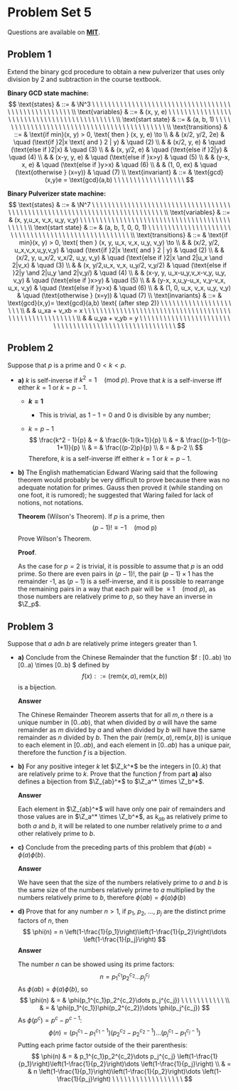 # Problem Set 5

Questions are available on [**MIT**](https://openlearninglibrary.mit.edu/assets/courseware/v1/f472b410ecb65c7a0ed180b2a8bbd5cb/asset-v1:OCW+6.042J+2T2019+type@asset+block/MIT6_042JS15_ps5.pdf).

## Problem 1

Extend the binary gcd procedure to obtain a new pulverizer that uses only division by 2 and subtraction in the course textbook.

**Binary GCD state machine:**
$$
\text{states} & ::= & \N^3 \ \ \ \ \ \ \ \ \ \ \ \ \ \ \ \ \ \ \ \ \ \ \ \ \ \ \ \ \ \ \ \ \ \ \ \ \ \ \ \ \ \ \ \ \ \ \ \ \ \ \ \\
\text{variables} & ::= & (x, y, e) \ \ \ \ \ \ \ \ \ \ \ \ \ \ \ \ \ \ \ \ \ \ \ \ \ \ \ \ \ \ \ \ \ \ \ \ \ \ \ \ \ \ \  \\
\text{start state} & ::= & (a, b, 1) \ \ \ \ \ \ \ \ \ \ \ \ \ \ \ \ \ \ \ \ \ \ \ \ \ \ \ \ \ \ \ \ \ \ \ \ \ \ \ \ \ \ \  \\
\text{transitions} & ::= & \text{if min}(x, y) > 0, \text{ then } (x, y, e) \to \\
& & (x/2, y/2, 2e) & \quad (\text{if }2|x \text{ and } 2 | y) & \quad (2) \\
& & (x/2, y, e) & \quad (\text{else if }2|x) & \quad (3) \\
& & (x, y/2, e) & \quad (\text{else if }2|y) & \quad (4) \\
& & (x-y, y, e) & \quad (\text{else if }x>y) & \quad (5) \\
& & (y-x, x, e) & \quad (\text{else if }y>x) & \quad (6) \\
& & (1, 0, ex) & \quad (\text{otherwise } (x=y)) & \quad (7) \\
\text{invariant} & ::= & \text{gcd}(x,y)e = \text{gcd}(a,b) \ \ \ \ \ \ \ \ \ \ \ \ \ \ \ \ \  \
$$

**Binary Pulverizer state machine:**
$$
\text{states} & ::= & \N^7 \ \ \ \ \ \ \ \ \ \ \ \ \ \ \ \ \ \ \ \ \ \ \ \ \ \ \ \ \ \ \ \ \ \ \ \ \ \ \ \ \ \ \ \ \ \ \ \ \ \ \ \ \ \ \ \ \ \ \ \ \ \ \ \ \ \ \ \ \ \ \ \ \ \   \\
\text{variables} & ::= & (x, y,u_x, v_x, u_y, v_y) \ \ \ \ \ \ \ \ \ \ \ \ \ \ \ \ \ \ \ \ \ \ \ \ \ \ \ \ \ \ \ \ \ \ \ \ \ \ \ \ \ \ \   \\
\text{start state} & ::= & (a, b, 1, 0, 0, 1) \ \ \ \ \ \ \ \ \ \ \ \ \ \ \ \ \ \ \ \ \ \ \ \ \ \ \ \ \ \ \ \ \ \ \ \ \ \ \ \ \ \ \ \ \ \ \ \ \ \ \   \\
\text{transitions} & ::= & \text{if min}(x, y) > 0, \text{ then } (x, y, u_x, v_x, u_y, v_y) \to \\
& & (x/2, y/2, u_x,v_x,u_y,v_y) & \quad (\text{if }2|x \text{ and } 2 | y) & \quad (2) \\
& & (x/2, y, u_x/2, v_x/2, u_y, v_y) & \quad (\text{else if }2|x \and 2|u_x \and 2|v_x) & \quad (3) \\
& & (x, y/2,u_x, v_x, u_y/2, v_y/2) & \quad (\text{else if }2|y \and 2|u_y \and 2|v_y/) & \quad (4) \\
& & (x-y, y, u_x-u_y,v_x-v_y, u_y, v_y) & \quad (\text{else if }x>y) & \quad (5) \\
& & (y-x, x,u_y-u_x, v_y-v_x, u_x, v_y) & \quad (\text{else if }y>x) & \quad (6) \\
& & (1, 0, u_x, v_x, u_y, v_y) & \quad (\text{otherwise } (x=y)) & \quad (7) \\
\text{invariants} & ::= & \text{gcd}(x,y)= \text{gcd}(a,b) \text{ (after step 2)} \ \ \ \ \ \ \ \ \ \ \ \ \ \ \ \ \ \ \ \ \ \\
& & u_xa + v_xb = x \ \ \ \ \ \ \ \ \ \ \ \ \ \ \ \ \ \ \ \ \ \ \ \ \ \ \ \ \ \ \ \ \ \ \ \ \ \ \ \ \ \ \ \ \ \ \ \ \ \ \ \ \ \ \\
& & u_ya + v_yb = y \ \ \ \ \ \ \ \ \ \ \ \ \ \ \ \ \ \ \ \ \ \ \ \ \ \ \ \ \ \ \ \ \ \ \ \ \ \ \ \ \ \ \ \ \ \ \ \ \ \ \ \ \ \
$$

## Problem 2

Suppose that $p$ is a prime and $0 < k < p$.

* **a)** $k$ is self-inverse if $k^2 = 1 \quad (\text{mod }p)$. Prove that $k$ is a self-inverse iff either $k =1$ or $k=p-1$.

  * **$k = 1$**

    * This is trivial, as $1 - 1 = 0$ and $0$ is divisible by any number;

  * $k = p - 1$
    $$
    \frac{k^2 - 1}{p} & = & \frac{(k-1)(k+1)}{p} \\
    & = & \frac{(p-1-1)(p-1+1)}{p} \\
    & = & \frac{(p-2)p}{p} \\
    & = & p-2 \\
    $$
    Therefore, $k$ is a self-inverse iff either $k =1$ or $k=p-1$.

* **b)** The English mathematician Edward Waring said that the following theorem would probably be very difficult to prove because there was no adequate notation for primes. Gauss then proved it (while standing on one foot, it is rumored); he suggested that Waring failed for lack of notions, not notations. 

  **Theorem** (Wilson's Theorem). If $p$ is a prime, then
  $$
  (p-1)! \equiv -1 \quad (\text{mod p})
  $$
  Prove Wilson's Theorem.

  

  **Proof**. 

  As the case for $p=2$ is trivial, it is possible to assume that $p$ is an odd prime. So there are even pairs in $(p-1)!$, the pair $(p-1) \times 1$ has the remainder -1, as $(p-1)$ is a self-inverse, and it is possible to rearrange the remaining pairs in a way that each pair will be $\equiv 1 \quad (\text{mod } p)$, as those numbers are relatively prime to $p$, so they have an inverse in $\Z_p$.

## Problem 3

Suppose that $a$ adn $b$ are relatively prime integers greater than 1.

* **a)** Conclude from the Chinese Remainder that the function $f : [0..ab) \to [0..a) \times [0..b) $ defined by
  $$
  f(x) ::= (\text{rem}(x,a), \text{rem}(x, b))
  $$
  is a bijection.

  **Answer**

  The Chinese Remainder Theorem asserts that for all $m, n$ there is a unique number in $[0..ab)$, that when divided by $a$ will have the same remainder as $m$ divided by $a$ and when divided by $b$ will have the same remainder as $n$ divided by $b$. Then the pair $(\text{rem}(x,a), \text{rem}(x, b))$ is unique to each element in $[0..ab)$, and each element in $[0..ab)$ has a unique pair, therefore the function $f$ is a bijection.

* **b)** For any positive integer $k$ let $\Z_k^*$ be the integers in $[0..k)$ that are relatively prime to $k$. Prove that the function $f$ from part **a)** also defines a bijection from $\Z_{ab}^*$ to $\Z_a^* \times \Z_b^*$.

  **Answer**

  Each element in $\Z_{ab}^*$ will have only one pair of remainders and those values are in $\Z_a^* \times \Z_b^*$, as $k_{ab}$ as relatively prime to both $a$ and $b$, it will be related to one number relatively prime to $a$ and other relatively prime to $b$.

* **c)** Conclude from the preceding parts of this problem that $\phi(ab) = \phi(a)\phi(b)$.

  **Answer**

  We have seen that the size of the numbers relatively prime to $a$ and $b$ is the same size of the numbers relatively prime to $a$ multiplied by the numbers relatively prime to $b$, therefore $\phi(ab) = \phi(a)\phi(b)$

* **d)** Prove that for any number $n>1$, if $p_1,\ p_2,\ \dots,\ p_j$ are the distinct prime factors of $n$, then
  $$
  \phi(n) = n \left(1-\frac{1}{p_1}\right)\left(1-\frac{1}{p_2}\right)\dots \left(1-\frac{1}{p_j}\right)
  $$
  **Answer**

  The number $n$ can be showed using its prime factors:
  $$
  n = p_1^{c_1}p_2^{c_2}\dots p_j^{c_j}
  $$
  As $\phi(ab) = \phi(a)\phi(b)$, so
  $$
  \phi(n) & = & \phi(p_1^{c_1}p_2^{c_2}\dots p_j^{c_j}) \ \ \ \ \ \ \ \ \ \ \  \\
  & = & \phi(p_1^{c_1})\phi(p_2^{c_2})\dots \phi(p_j^{c_j})
  $$
  As $\phi(p^c) = p^c - p^{c-1}$:
  $$
  \phi(n) =(p_1^{c_1}-p_1^{c_1-1})(p_2^{c_2}-p_2^{c_2-1})\dots(p_j^{c_1}-p_1^{c_j-1})
  $$
  Putting each prime factor outside of the their parenthesis:
  $$
  \phi(n) & = & p_1^{c_1}p_2^{c_2}\dots p_j^{c_j} \left(1-\frac{1}{p_1}\right)\left(1-\frac{1}{p_2}\right)\dots \left(1-\frac{1}{p_j}\right) \\
  & = & n \left(1-\frac{1}{p_1}\right)\left(1-\frac{1}{p_2}\right)\dots \left(1-\frac{1}{p_j}\right) \ \ \ \ \ \ \ \ \ \ \ \ \ \ \ \ \ \ 
  $$
  

